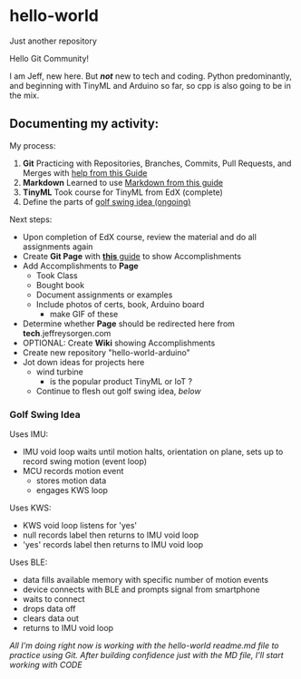 # hello-world
Just another repository

Hello Git Community!

I am Jeff, new here. But __*not*__ new to tech and coding. Python predominantly, and beginning with TinyML and Arduino so far, so cpp is also going to be in the mix.

## Documenting my activity:

My process:

1. **Git** Practicing with Repositories, Branches, Commits, Pull Requests, and Merges with [help from this Guide](https://guides.github.com/activities/hello-world/)
2. **Markdown** Learned to use [Markdown from this guide](https://guides.github.com/features/mastering-markdown/)
3. **TinyML** Took course for TinyML from EdX (complete)
1. Define the parts of [golf swing idea (ongoing)](https://github.com/jeffreysorgen/hello-world/blob/main/README.md#golf-swing-idea)

Next steps:
* Upon completion of EdX course, review the material and do all assignments again
* Create **Git Page** with [**this** guide](https://guides.github.com/features/pages/) to show Accomplishments
* Add Accomplishments to **Page**
  * Took Class
  * Bought book
  * Document assignments or examples
  * Include photos of certs, book, Arduino board
    * make GIF of these
* Determine whether **Page** should be redirected here from **tech**.jeffreysorgen.com 
* OPTIONAL: Create **Wiki** showing Accomplishments
* Create new repository "hello-world-arduino"
* Jot down ideas for projects here
  * wind turbine
    * is the popular product TinyML or IoT ?
  * Continue to flesh out golf swing idea, _below_

### Golf Swing Idea

Uses IMU:
* IMU void loop waits until motion halts, orientation on plane, sets up to record swing motion (event loop)
* MCU records motion event
  - stores motion data
  - engages KWS loop 

Uses KWS:
- KWS void loop listens for 'yes'
- null records label then returns to IMU void loop
- 'yes' records label then returns to IMU void loop

Uses BLE:
- data fills available memory with specific number of motion events
- device connects with BLE and prompts signal from smartphone
- waits to connect
- drops data off
- clears data out
- returns to IMU void loop



*All I'm doing right now is working with the hello-world readme.md file to practice using Git. After building confidence just with the MD file, I'll start working with CODE*
